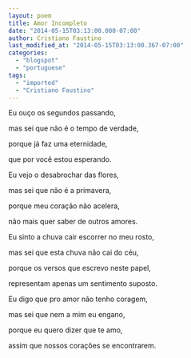 ```yaml
---
layout: poem
title: Amor Incompleto
date: "2014-05-15T03:13:00.000-07:00"
author: Cristiano Faustino
last_modified_at: "2014-05-15T03:13:00.367-07:00"
categories:
  - "blogspot"
  - "portuguese"
tags:
  - "imported"
  - "Cristiano Faustino"
---
```


Eu ouço os segundos passando,

mas sei que não é o tempo de verdade,

porque já faz uma eternidade,

que por você estou esperando.

Eu vejo o desabrochar das flores,

mas sei que não é a primavera,

porque meu coração não acelera,

não mais quer saber de outros amores.

Eu sinto a chuva cair escorrer no meu rosto,

mas sei que esta chuva não cai do céu,

porque os versos que escrevo neste papel,

representam apenas um sentimento suposto.

Eu digo que pro amor não tenho coragem,

mas sei que nem a mim eu engano,

porque eu quero dizer que te amo,

assim que nossos corações se encontrarem.